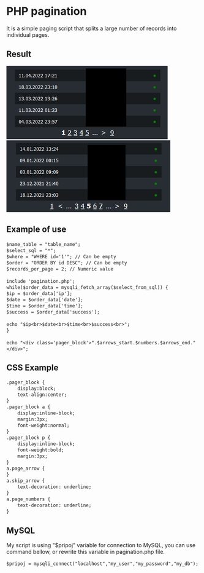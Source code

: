 # PHP pagination
It is a simple paging script that splits a large number of records into individual pages.

## Result
![Example](/img_description/pager_1.png)
![Example2](/img_description/pager_2.png)

## Example of use
```
$name_table = "table_name";
$select_sql = "*";
$where = "WHERE id='1'"; // Can be empty
$order = "ORDER BY id DESC"; // Can be empty
$records_per_page = 2; // Numeric value

include 'pagination.php'; 
while($order_data = mysqli_fetch_array($select_from_sql)) {
$ip = $order_data['ip'];
$date = $order_data['date'];
$time = $order_data['time'];
$success = $order_data['success'];

echo "$ip<br>$date<br>$time<br>$success<br>";
}

echo "<div class='pager_block'>".$arrows_start.$numbers.$arrows_end."</div>";
```

## CSS Example
```
.pager_block {
	display:block;
	text-align:center;
}
.pager_block a {
	display:inline-block;
	margin:3px;
	font-weight:normal;
}
.pager_block p {
	display:inline-block;
	font-weight:bold;
	margin:3px;
}
a.page_arrow {
}
a.skip_arrow {
	text-decoration: underline;
}
a.page_numbers {
	text-decoration: underline;
}
```
## MySQL
My script is using "$pripoj" variable for connection to MySQL, you can use command bellow, or rewrite this variable in pagination.php file.
```
$pripoj = mysqli_connect("localhost","my_user","my_password","my_db");
```
